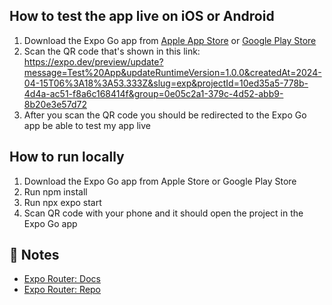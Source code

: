 ## How to test the app live on iOS or Android
1. Download the Expo Go app from [Apple App Store](https://apps.apple.com/us/app/expo-go/id982107779) or [Google Play Store](https://play.google.com/store/apps/details?id=host.exp.exponent&hl=en_US&gl=US)
2. Scan the QR code that's shown in this link: https://expo.dev/preview/update?message=Test%20App&updateRuntimeVersion=1.0.0&createdAt=2024-04-15T06%3A18%3A53.333Z&slug=exp&projectId=10ed35a5-778b-4d4a-ac51-f8a6c168414f&group=0e05c2a1-379c-4d52-abb9-8b20e3e57d72
3. After you scan the QR code you should be redirected to the Expo Go app be able to test my app live
## How to run locally
1. Download the Expo Go app from Apple Store or Google Play Store
2. Run npm install
3. Run npx expo start
4. Scan QR code with your phone and it should open the project in the Expo Go app
## 📝 Notes
- [Expo Router: Docs](https://expo.github.io/router)
- [Expo Router: Repo](https://github.com/expo/router)
